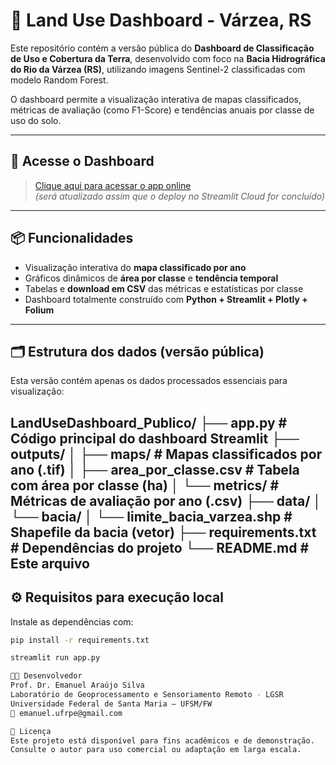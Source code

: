 # 🌱 Land Use Dashboard - Várzea, RS

Este repositório contém a versão pública do **Dashboard de Classificação de Uso e Cobertura da Terra**, desenvolvido com foco na **Bacia Hidrográfica do Rio da Várzea (RS)**, utilizando imagens Sentinel-2 classificadas com modelo Random Forest.

O dashboard permite a visualização interativa de mapas classificados, métricas de avaliação (como F1-Score) e tendências anuais por classe de uso do solo.

---

## 🔗 Acesse o Dashboard

> [Clique aqui para acessar o app online](https://land-use-dashboard.streamlit.app/)  
> *(será atualizado assim que o deploy no Streamlit Cloud for concluído)*

---

## 📦 Funcionalidades

- Visualização interativa do **mapa classificado por ano**
- Gráficos dinâmicos de **área por classe** e **tendência temporal**
- Tabelas e **download em CSV** das métricas e estatísticas por classe
- Dashboard totalmente construído com **Python + Streamlit + Plotly + Folium**

---

## 🗂️ Estrutura dos dados (versão pública)

Esta versão contém apenas os dados processados essenciais para visualização:

LandUseDashboard_Publico/
├── app.py # Código principal do dashboard Streamlit
├── outputs/
│ ├── maps/ # Mapas classificados por ano (.tif)
│ ├── area_por_classe.csv # Tabela com área por classe (ha)
│ └── metrics/ # Métricas de avaliação por ano (.csv)
├── data/
│ └── bacia/
│ └── limite_bacia_varzea.shp # Shapefile da bacia (vetor)
├── requirements.txt # Dependências do projeto
└── README.md # Este arquivo
---

## ⚙️ Requisitos para execução local

Instale as dependências com:

```bash
pip install -r requirements.txt

streamlit run app.py

👨‍💻 Desenvolvedor
Prof. Dr. Emanuel Araújo Silva
Laboratório de Geoprocessamento e Sensoriamento Remoto - LGSR
Universidade Federal de Santa Maria – UFSM/FW
📧 emanuel.ufrpe@gmail.com

📜 Licença
Este projeto está disponível para fins acadêmicos e de demonstração.
Consulte o autor para uso comercial ou adaptação em larga escala.
